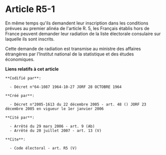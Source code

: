 # Article R5-1

En même temps qu'ils demandent leur inscription dans les conditions prévues au premier alinéa de l'article R. 5, les Français
établis hors de France peuvent demander leur radiation de la liste électorale consulaire sur laquelle ils sont inscrits. 

Cette demande de radiation est transmise au ministre des affaires étrangères par l'Institut national de la statistique et des
études économiques.

**Liens relatifs à cet article**

	**Codifié par**:

	  - Décret n°64-1087 1964-10-27 JORF 28 OCTOBRE 1964

	**Créé par**:

	  - Décret n°2005-1613 du 22 décembre 2005 - art. 48 () JORF 23 décembre 2005 en vigueur le 1er janvier 2006

	**Cité par**:

	  - Arrêté du 29 mars 2006 - art. 9 (Ab)
	  - Arrêté du 20 juillet 2007 - art. 13 (V)

	**Cite**:

	  - Code électoral - art. R5 (V)
